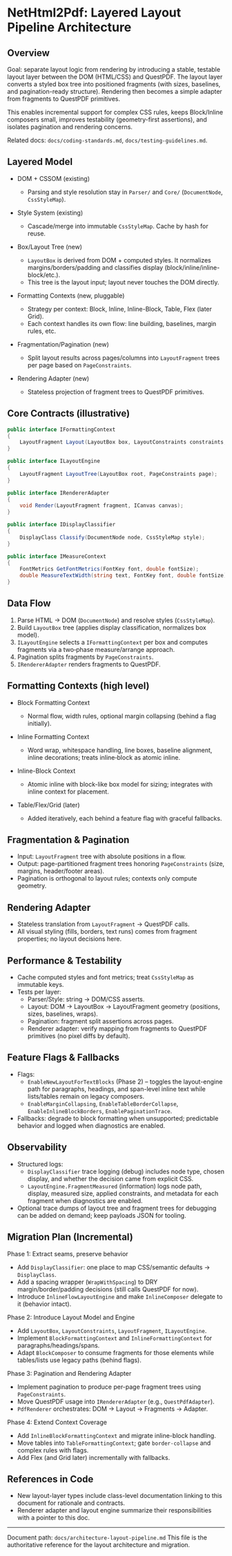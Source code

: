 # NetHtml2Pdf: Layered Layout Pipeline Architecture

## Overview

Goal: separate layout logic from rendering by introducing a stable, testable layout layer between the DOM (HTML/CSS) and QuestPDF. The layout layer converts a styled box tree into positioned fragments (with sizes, baselines, and pagination-ready structure). Rendering then becomes a simple adapter from fragments to QuestPDF primitives.

This enables incremental support for complex CSS rules, keeps Block/Inline composers small, improves testability (geometry-first assertions), and isolates pagination and rendering concerns.

Related docs: `docs/coding-standards.md`, `docs/testing-guidelines.md`.

## Layered Model

- DOM + CSSOM (existing)
  - Parsing and style resolution stay in `Parser/` and `Core/` (`DocumentNode`, `CssStyleMap`).

- Style System (existing)
  - Cascade/merge into immutable `CssStyleMap`. Cache by hash for reuse.

- Box/Layout Tree (new)
  - `LayoutBox` is derived from DOM + computed styles. It normalizes margins/borders/padding and classifies display (block/inline/inline-block/etc.).
  - This tree is the layout input; layout never touches the DOM directly.

- Formatting Contexts (new, pluggable)
  - Strategy per context: Block, Inline, Inline-Block, Table, Flex (later Grid).
  - Each context handles its own flow: line building, baselines, margin rules, etc.

- Fragmentation/Pagination (new)
  - Split layout results across pages/columns into `LayoutFragment` trees per page based on `PageConstraints`.

- Rendering Adapter (new)
  - Stateless projection of fragment trees to QuestPDF primitives.

## Core Contracts (illustrative)

```csharp
public interface IFormattingContext
{
    LayoutFragment Layout(LayoutBox box, LayoutConstraints constraints, IMeasureContext measure);
}

public interface ILayoutEngine
{
    LayoutFragment LayoutTree(LayoutBox root, PageConstraints page);
}

public interface IRendererAdapter
{
    void Render(LayoutFragment fragment, ICanvas canvas);
}

public interface IDisplayClassifier
{
    DisplayClass Classify(DocumentNode node, CssStyleMap style);
}

public interface IMeasureContext
{
    FontMetrics GetFontMetrics(FontKey font, double fontSize);
    double MeasureTextWidth(string text, FontKey font, double fontSize);
}
```

## Data Flow

1) Parse HTML → DOM (`DocumentNode`) and resolve styles (`CssStyleMap`).
2) Build `LayoutBox` tree (applies display classification, normalizes box model).
3) `ILayoutEngine` selects a `IFormattingContext` per box and computes fragments via a two‑phase measure/arrange approach.
4) Pagination splits fragments by `PageConstraints`.
5) `IRendererAdapter` renders fragments to QuestPDF.

## Formatting Contexts (high level)

- Block Formatting Context
  - Normal flow, width rules, optional margin collapsing (behind a flag initially).

- Inline Formatting Context
  - Word wrap, whitespace handling, line boxes, baseline alignment, inline decorations; treats inline‑block as atomic inline.

- Inline-Block Context
  - Atomic inline with block-like box model for sizing; integrates with inline context for placement.

- Table/Flex/Grid (later)
  - Added iteratively, each behind a feature flag with graceful fallbacks.

## Fragmentation & Pagination

- Input: `LayoutFragment` tree with absolute positions in a flow.
- Output: page-partitioned fragment trees honoring `PageConstraints` (size, margins, header/footer areas).
- Pagination is orthogonal to layout rules; contexts only compute geometry.

## Rendering Adapter

- Stateless translation from `LayoutFragment` → QuestPDF calls.
- All visual styling (fills, borders, text runs) comes from fragment properties; no layout decisions here.

## Performance & Testability

- Cache computed styles and font metrics; treat `CssStyleMap` as immutable keys.
- Tests per layer:
  - Parser/Style: string → DOM/CSS asserts.
  - Layout: DOM → LayoutBox → LayoutFragment geometry (positions, sizes, baselines, wraps).
  - Pagination: fragment split assertions across pages.
  - Renderer adapter: verify mapping from fragments to QuestPDF primitives (no pixel diffs by default).

## Feature Flags & Fallbacks

- Flags:
  - `EnableNewLayoutForTextBlocks` (Phase 2) – toggles the layout-engine path for paragraphs, headings, and span-level inline text while lists/tables remain on legacy composers.
  - `EnableMarginCollapsing`, `EnableTableBorderCollapse`, `EnableInlineBlockBorders`, `EnablePaginationTrace`.
- Fallbacks: degrade to block formatting when unsupported; predictable behavior and logged when diagnostics are enabled.

## Observability

- Structured logs:
  - `DisplayClassifier` trace logging (debug) includes node type, chosen display, and whether the decision came from explicit CSS.
  - `LayoutEngine.FragmentMeasured` (information) logs node path, display, measured size, applied constraints, and metadata for each fragment when diagnostics are enabled.
- Optional trace dumps of layout tree and fragment trees for debugging can be added on demand; keep payloads JSON for tooling.

## Migration Plan (Incremental)

Phase 1: Extract seams, preserve behavior
- Add `DisplayClassifier`: one place to map CSS/semantic defaults → `DisplayClass`.
- Add a spacing wrapper (`WrapWithSpacing`) to DRY margin/border/padding decisions (still calls QuestPDF for now).
- Introduce `InlineFlowLayoutEngine` and make `InlineComposer` delegate to it (behavior intact).

Phase 2: Introduce Layout Model and Engine
- Add `LayoutBox`, `LayoutConstraints`, `LayoutFragment`, `ILayoutEngine`.
- Implement `BlockFormattingContext` and `InlineFormattingContext` for paragraphs/headings/spans.
- Adapt `BlockComposer` to consume fragments for those elements while tables/lists use legacy paths (behind flags).

Phase 3: Pagination and Rendering Adapter
- Implement pagination to produce per-page fragment trees using `PageConstraints`.
- Move QuestPDF usage into `IRendererAdapter` (e.g., `QuestPdfAdapter`).
- `PdfRenderer` orchestrates: DOM → Layout → Fragments → Adapter.

Phase 4: Extend Context Coverage
- Add `InlineBlockFormattingContext` and migrate inline-block handling.
- Move tables into `TableFormattingContext`; gate `border-collapse` and complex rules with flags.
- Add Flex (and Grid later) incrementally with fallbacks.

## References in Code

- New layout-layer types include class-level documentation linking to this document for rationale and contracts.
- Renderer adapter and layout engine summarize their responsibilities with a pointer to this doc.

---

Document path: `docs/architecture-layout-pipeline.md`
This file is the authoritative reference for the layout architecture and migration.
